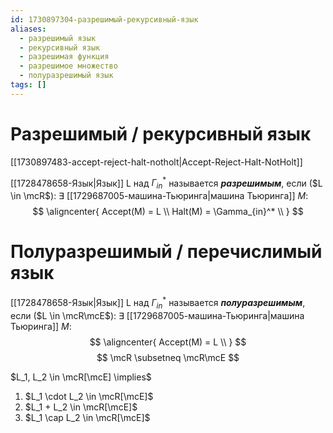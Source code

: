 ```yaml
---
id: 1730897304-разрешимый-рекурсивный-язык
aliases:
  - разрешимый язык
  - рекурсивный язык
  - разрешимая функция
  - разрешимое множество
  - полуразрешимый язык
tags: []
---
```


# Разрешимый / рекурсивный язык
[[1730897483-accept-reject-halt-notholt|Accept-Reject-Halt-NotHolt]]

[[1728478658-Язык|Язык]] L над $\Gamma_{in}^*$ называется ***разрешимым***, если ($L \in \mcR$):
$\exists$ [[1729687005-машина-Тьюринга|машина Тьюринга]] $M$:
$$
\aligncenter{
Accept(M) = L \\
Halt(M) = \Gamma_{in}^* \\
}
$$
# Полуразрешимый / перечислимый язык
[[1728478658-Язык|Язык]] L над $\Gamma_{in}^*$ называется ***полуразрешимым***, если ($L \in \mcR\mcE$):
$\exists$ [[1729687005-машина-Тьюринга|машина Тьюринга]] $M$:
$$
\aligncenter{
Accept(M) = L \\
}
$$
$$
\mcR \subsetneq \mcR\mcE
$$

$L_1, L_2 \in \mcR[\mcE] \implies$
1. $L_1 \cdot L_2 \in \mcR[\mcE]$
2. $L_1 + L_2 \in \mcR[\mcE]$
3. $L_1 \cap L_2 \in \mcR[\mcE]$
